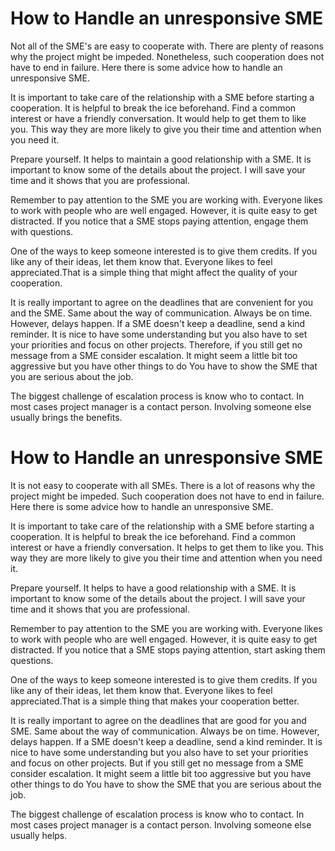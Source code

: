 
<!-- Headings -->
# How to Handle an unresponsive SME
Not all of the SME's are easy to cooperate with. There are plenty of reasons why the project might be impeded. Nonetheless, such cooperation does not have to end in failure. Here there is some advice how to handle an unresponsive SME.


It is important to take care of the relationship with a SME before starting a cooperation. It is helpful to break the ice beforehand. Find a common interest or have a friendly conversation. It would help to get them to like you.
This way they are more likely to give you their time and attention when you need it.

Prepare yourself. It helps to maintain a good relationship with a SME. It is important to know some of the details about the project.
I will save your time and it shows that you are professional.

Remember to pay attention to the SME you are working with. Everyone likes to work with people who are well engaged. However, it is quite easy to get distracted. If you notice that a SME stops paying attention, engage them with questions. 

One of the ways to keep someone interested is to give them credits. If you like any of their ideas, let them know that. Everyone likes to feel appreciated.That is a simple thing that might affect the quality of your cooperation.

It is really important to agree on the deadlines that are convenient for you and the SME. Same about the way of communication. Always be on time. However, delays happen. If a SME doesn't keep a deadline, send a kind reminder. It is nice to have some understanding but you also have to set your priorities and focus on other projects. Therefore, if you still get no message from a SME consider escalation.
It might seem a little bit too aggressive but you have other things to do You have to show the SME that you are serious about the job.

The biggest challenge of escalation process is know who to contact. In most cases project manager is a contact person. Involving someone else usually brings the benefits.


<!-- Headings -->
# How to Handle an unresponsive SME
It is not easy to cooperate with all SMEs. There is a lot of reasons why the project might be impeded. Such cooperation does not have to end in failure. Here there is some advice how to handle an unresponsive SME.

It is important to take care of the relationship with a SME before starting a cooperation. It is helpful to break the ice beforehand. Find a common interest or have a friendly conversation. It helps to get them to like you.
This way they are more likely to give you their time and attention when you need it.

Prepare yourself. It helps to have a good relationship with a SME. It is important to know some of the details about the project.
I will save your time and it shows that you are professional.

Remember to pay attention to the SME you are working with. Everyone likes to work with people who are well engaged. However, it is quite easy to get distracted. If you notice that a SME stops paying attention, start asking them questions. 

One of the ways to keep someone interested is to give them credits. If you like any of their ideas, let them know that. Everyone likes to feel appreciated.That is a simple thing that makes your cooperation better.

It is really important to agree on the deadlines that are good for you and  SME. Same about the way of communication. Always be on time. However, delays happen. If a SME doesn't keep a deadline, send a kind reminder. It is nice to have some understanding but you also have to set your priorities and focus on other projects. But if you still get no message from a SME consider escalation.
It might seem a little bit too aggressive but you have other things to do You have to show the SME that you are serious about the job.

The biggest challenge of escalation process is know who to contact. In most cases project manager is a contact person. Involving someone else usually helps.

